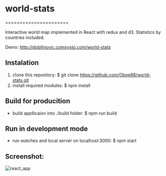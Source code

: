# world-stats
======================

Interactive world map implemented in React with redux and d3. Statistics by countries included.

Demo: http://dobilinovic.comsysto.com/world-stats

Instalation
-------------

1. clone this repository: $ git clone https://github.com/Obee88/world-stats.git
2. install required modules: $ npm install

Build for producition
------------------------
* build appllicaion into ./build folder: $ npm run build 

Run in development mode
-------------------------
* run watches and local server on localhost:3000: $ npm start

Screenshot:
-------------
![react_app](https://cloud.githubusercontent.com/assets/4610139/23877967/25e22128-0845-11e7-80c3-a9f0b389eb93.png)
